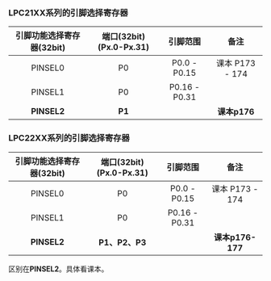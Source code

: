 ### LPC21XX系列的引脚选择寄存器

| 引脚功能选择寄存器(32bit) | 端口(32bit)(Px.0-Px.31) |   引脚范围    |      备注       |
| :-----------------------: | :---------------------: | :-----------: | :-------------: |
|          PINSEL0          |           P0            | P0.0 - P0.15  | 课本 P173 - 174 |
|          PINSEL1          |           P0            | P0.16 - P0.31 |                 |
|        **PINSEL2**        |         **P1**          |               |  **课本p176**   |





### LPC22XX系列的引脚选择寄存器

| 引脚功能选择寄存器(32bit) | 端口(32bit)(Px.0-Px.31) |   引脚范围    |       备注       |
| :-----------------------: | :---------------------: | :-----------: | :--------------: |
|          PINSEL0          |           P0            | P0.0 - P0.15  | 课本 P173 - 174  |
|          PINSEL1          |           P0            | P0.16 - P0.31 |                  |
|        **PINSEL2**        |     **P1、P2、P3**      |               | **课本p176-177** |



区别在**PINSEL2**。具体看课本。